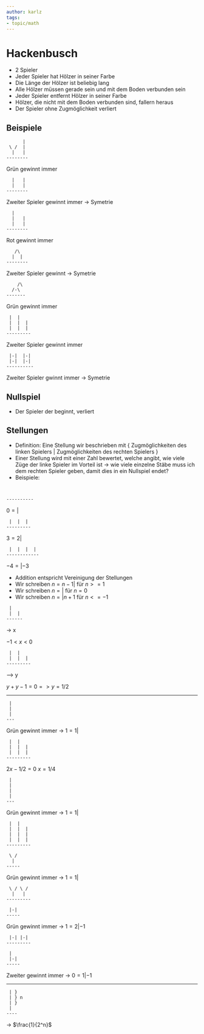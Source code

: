 ```yaml
---
author: karlz
tags:
- topic/math
---
```


# Hackenbusch

* 2 Spieler
* Jeder Spieler hat Hölzer in  seiner Farbe
* Die Länge der Hölzer ist beliebig lang
* Alle Hölzer müssen gerade sein und mit dem Boden verbunden sein
* Jeder Spieler entfernt Hölzer in seiner Farbe
* Hölzer, die nicht mit dem Boden verbunden sind, fallern heraus
* Der Spieler ohne Zugmöglichkeit verliert

## Beispiele

```
	  |
 \ /  |
  |   |
--------
```

Grün gewinnt immer

```
  |   |
  |   |
--------
```

Zweiter Spieler gewinnt immer → Symetrie

```
  |
  |   |
  |   |
--------
```

Rot gewinnt immer

```
   /\
  |  |
-------- 
```

Zweiter Spieler gewinnt → Symetrie

```
	/\
  /-\
-------
```

Grün gewinnt immer

```
 |  |
 |  |  |
 |  |  |
---------
```

Zweiter Spieler gewinnt immer

```
 |-|  |-|
 |-|  |-|
----------
```

Zweiter Spieler gwinnt immer → Symetrie

## Nullspiel

* Der Spieler der beginnt, verliert

## Stellungen

* Definition: Eine Stellung wir beschrieben mit { Zugmöglichkeiten des linken Spielers | Zugmöglichkeiten des rechten Spielers }
* Einer Stellung wird mit einer Zahl bewertet, welche angibt, wie viele Züge der linke Spieler im Vorteil ist → wie viele einzelne Stäbe muss ich dem rechten Spieler geben, damit dies in ein Nullspiel endet?
* Beispiele:

```


----------
```

$0 = { | }$

```
 |  |  |
---------
```

$3 = { 2 |  }$

```
 |  |  |  |
------------
```

$-4 = { | -3 }$
* Addition entspricht Vereinigung der Stellungen
* Wir schreiben $n = { n-1 | }$ für $n >= 1$
* Wir schreiben $n = { | }$ für $n = 0$
* Wir schreiben $n = { | n+1 }$ für $n <= -1$

```
 |
 |  |
------
```

→ x

$-1 < x < 0$

```
 |  |
 |  |  |
---------
```

--> y

$y + y -1 = 0 => y = 1/2$
- - -

```
 |
 |
 |
---
```

Grün gewinnt immer → $1 = { 1 | }$

```
 |  |
 |  |  |
 |  |  |
---------
```

$2x - 1/2 = 0$
$x = 1/4$

```
 |
 |
 |
 |
---
```

Grün gewinnt immer → $1 = { 1 | }$

```
 |  |
 |  |  |
 |  |  |
 |  |  |
---------
```

```
 \ /
  |
-----
```

Grün gewinnt immer → $1 = { 1 | }$

```
 \ / \ /
  |   |
---------
```

```
 |-|
-----
```

Grün gewinnt immer → $1 = { 2 | -1 }$

```
 |-| |-|
---------
```

```
 |
 |-|
-----
```

Zweiter gewinnt immer → $0 = { 1 | -1 }$
- - -

```
 | }
 | } n
 | }
 |
----
```

→ $\frac{1}{2^n}$
